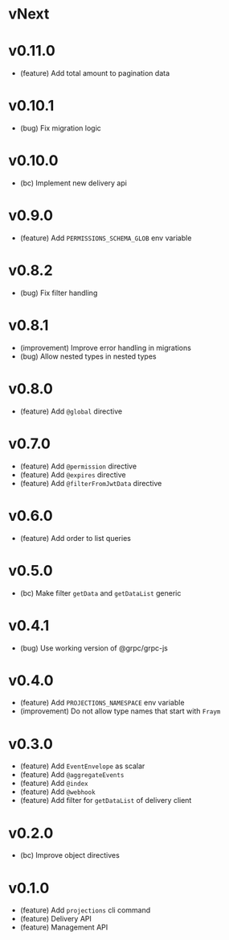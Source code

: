 # vNext

# v0.11.0

-   (feature) Add total amount to pagination data

# v0.10.1

-   (bug) Fix migration logic

# v0.10.0

-   (bc) Implement new delivery api

# v0.9.0

-   (feature) Add `PERMISSIONS_SCHEMA_GLOB` env variable

# v0.8.2

-   (bug) Fix filter handling

# v0.8.1

-   (improvement) Improve error handling in migrations
-   (bug) Allow nested types in nested types

# v0.8.0

-   (feature) Add `@global` directive

# v0.7.0

-   (feature) Add `@permission` directive
-   (feature) Add `@expires` directive
-   (feature) Add `@filterFromJwtData` directive

# v0.6.0

-   (feature) Add order to list queries

# v0.5.0

-   (bc) Make filter `getData` and `getDataList` generic

# v0.4.1

-   (bug) Use working version of @grpc/grpc-js

# v0.4.0

-   (feature) Add `PROJECTIONS_NAMESPACE` env variable
-   (improvement) Do not allow type names that start with `Fraym`

# v0.3.0

-   (feature) Add `EventEnvelope` as scalar
-   (feature) Add `@aggregateEvents`
-   (feature) Add `@index`
-   (feature) Add `@webhook`
-   (feature) Add filter for `getDataList` of delivery client

# v0.2.0

-   (bc) Improve object directives

# v0.1.0

-   (feature) Add `projections` cli command
-   (feature) Delivery API
-   (feature) Management API
